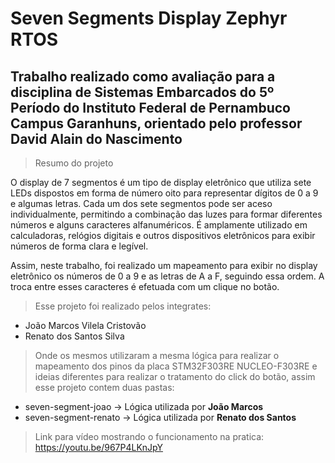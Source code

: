 # Seven Segments Display Zephyr RTOS

## Trabalho realizado como avaliação para a disciplina de Sistemas Embarcados do 5º Período do Instituto Federal de Pernambuco Campus Garanhuns, orientado pelo professor David Alain do Nascimento

> Resumo do projeto

O display de 7 segmentos é um tipo de display eletrônico que utiliza sete LEDs dispostos em forma de número oito para representar dígitos de 0 a 9 e algumas letras. Cada um dos sete segmentos pode ser aceso individualmente, permitindo a combinação das luzes para formar diferentes números e alguns caracteres alfanuméricos. É amplamente utilizado em calculadoras, relógios digitais e outros dispositivos eletrônicos para exibir números de forma clara e legível.

Assim, neste trabalho, foi realizado um mapeamento para exibir no display eletrônico os números de 0 a 9 e as letras de A a F, seguindo essa ordem. A troca entre esses caracteres é efetuada com um clique no botão.

> Esse projeto foi realizado pelos integrates:
* João Marcos Vilela Cristovão
* Renato dos Santos Silva

> Onde os mesmos utilizaram a mesma lógica para realizar o mapeamento dos pinos da placa STM32F303RE NUCLEO-F303RE e ideias diferentes para realizar o tratamento do click do botão, assim esse projeto contem duas pastas:
* seven-segment-joao -> Lógica utilizada por **João Marcos**
* seven-segment-renato -> Lógica utilizada por **Renato dos Santos**

> Link para vídeo mostrando o funcionamento na pratica: https://youtu.be/967P4LKnJpY